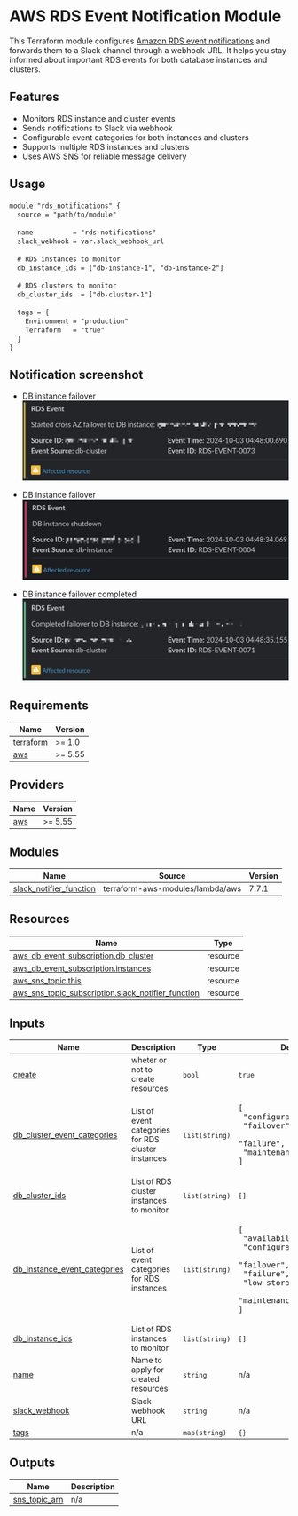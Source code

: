 # AWS RDS Event Notification Module

This Terraform module configures [Amazon RDS event notifications](https://docs.aws.amazon.com/AmazonRDS/latest/UserGuide/USER_Events.html) and forwards them to a Slack channel through a webhook URL. It helps you stay informed about important RDS events for both database instances and clusters.

## Features

- Monitors RDS instance and cluster events
- Sends notifications to Slack via webhook
- Configurable event categories for both instances and clusters
- Supports multiple RDS instances and clusters
- Uses AWS SNS for reliable message delivery

## Usage

```hcl
module "rds_notifications" {
  source = "path/to/module"

  name          = "rds-notifications"
  slack_webhook = var.slack_webhook_url
  
  # RDS instances to monitor
  db_instance_ids = ["db-instance-1", "db-instance-2"]
  
  # RDS clusters to monitor
  db_cluster_ids  = ["db-cluster-1"]
  
  tags = {
    Environment = "production"
    Terraform   = "true"
  }
}
```

## Notification screenshot

- DB instance failover
![failover](docs/images/failover.png "Failover notification")

- DB instance failover
![shutdown](docs/images/shutdown.png "Shutdown notification")

- DB instance failover completed
![failover-completed](docs/images/failover-completed.png "Failover completed notification")

<!-- BEGIN_TF_DOCS -->
## Requirements

| Name | Version |
|------|---------|
| <a name="requirement_terraform"></a> [terraform](#requirement\_terraform) | >= 1.0 |
| <a name="requirement_aws"></a> [aws](#requirement\_aws) | >= 5.55 |

## Providers

| Name | Version |
|------|---------|
| <a name="provider_aws"></a> [aws](#provider\_aws) | >= 5.55 |

## Modules

| Name | Source | Version |
|------|--------|---------|
| <a name="module_slack_notifier_function"></a> [slack\_notifier\_function](#module\_slack\_notifier\_function) | terraform-aws-modules/lambda/aws | 7.7.1 |

## Resources

| Name | Type |
|------|------|
| [aws_db_event_subscription.db_cluster](https://registry.terraform.io/providers/hashicorp/aws/latest/docs/resources/db_event_subscription) | resource |
| [aws_db_event_subscription.instances](https://registry.terraform.io/providers/hashicorp/aws/latest/docs/resources/db_event_subscription) | resource |
| [aws_sns_topic.this](https://registry.terraform.io/providers/hashicorp/aws/latest/docs/resources/sns_topic) | resource |
| [aws_sns_topic_subscription.slack_notifier_function](https://registry.terraform.io/providers/hashicorp/aws/latest/docs/resources/sns_topic_subscription) | resource |

## Inputs

| Name | Description | Type | Default | Required |
|------|-------------|------|---------|:--------:|
| <a name="input_create"></a> [create](#input\_create) | wheter or not to create resources | `bool` | `true` | no |
| <a name="input_db_cluster_event_categories"></a> [db\_cluster\_event\_categories](#input\_db\_cluster\_event\_categories) | List of event categories for RDS cluster instances | `list(string)` | <pre>[<br/>  "configuration change",<br/>  "failover",<br/>  "failure",<br/>  "maintenance"<br/>]</pre> | no |
| <a name="input_db_cluster_ids"></a> [db\_cluster\_ids](#input\_db\_cluster\_ids) | List of RDS cluster instances to monitor | `list(string)` | `[]` | no |
| <a name="input_db_instance_event_categories"></a> [db\_instance\_event\_categories](#input\_db\_instance\_event\_categories) | List of event categories for RDS instances | `list(string)` | <pre>[<br/>  "availability",<br/>  "configuration change",<br/>  "failover",<br/>  "failure",<br/>  "low storage",<br/>  "maintenance"<br/>]</pre> | no |
| <a name="input_db_instance_ids"></a> [db\_instance\_ids](#input\_db\_instance\_ids) | List of RDS instances to monitor | `list(string)` | `[]` | no |
| <a name="input_name"></a> [name](#input\_name) | Name to apply for created resources | `string` | n/a | yes |
| <a name="input_slack_webhook"></a> [slack\_webhook](#input\_slack\_webhook) | Slack webhook URL | `string` | n/a | yes |
| <a name="input_tags"></a> [tags](#input\_tags) | n/a | `map(string)` | `{}` | no |

## Outputs

| Name | Description |
|------|-------------|
| <a name="output_sns_topic_arn"></a> [sns\_topic\_arn](#output\_sns\_topic\_arn) | n/a |
<!-- END_TF_DOCS -->
